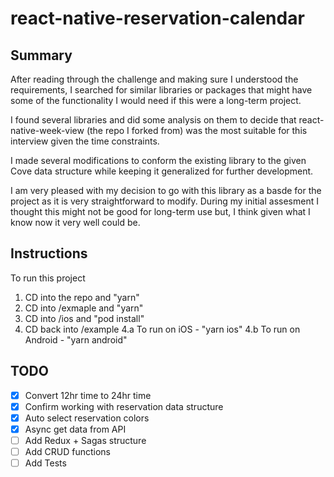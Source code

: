 # react-native-reservation-calendar

## Summary
After reading through the challenge and making sure I understood the requirements, I searched for similar libraries or packages that might have some of the functionality I would need if this were a long-term project.

I found several libraries and did some analysis on them to decide that react-native-week-view (the repo I forked from) was the most suitable for this interview given the time constraints.

I made several modifications to conform the existing library to the given Cove data structure while keeping it generalized for further development.

I am very pleased with my decision to go with this library as a basde for the project as it is very straightforward to modify. During my initial assesment I thought this might not be good for long-term use but, I think given what I know now it very well could be.

## Instructions
To run this project
1. CD into the repo and "yarn"
2. CD into /exmaple and "yarn"
3. CD into /ios and "pod install"
4. CD back into /example
  4.a To run on iOS - "yarn ios"
  4.b To run on Android - "yarn android"

## TODO
- [x] Convert 12hr time to 24hr time
- [x] Confirm working with reservation data structure
- [x] Auto select reservation colors
- [x] Async get data from API
- [ ] Add Redux + Sagas structure
- [ ] Add CRUD functions
- [ ] Add Tests
